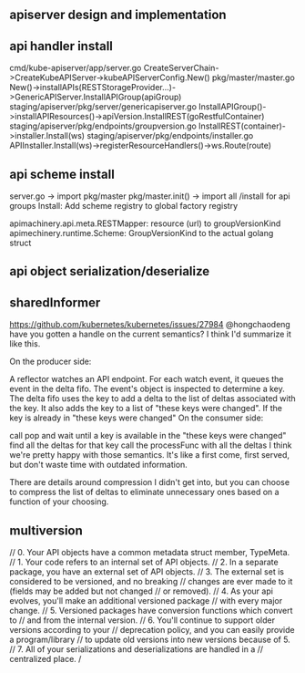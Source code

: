 ## apiserver design and implementation

## api handler install
cmd/kube-apiserver/app/server.go
    CreateServerChain->CreateKubeAPIServer->kubeAPIServerConfig.New()
pkg/master/master.go
    New()->installAPIs(RESTStorageProvider...)->GenericAPIServer.InstallAPIGroup(apiGroup)
staging/apiserver/pkg/server/genericapiserver.go
    InstallAPIGroup()->installAPIResources()->apiVersion.InstallREST(goRestfulContainer)
staging/apiserver/pkg/endpoints/groupversion.go
    InstallREST(container)->installer.Install(ws)
staging/apiserver/pkg/endpoints/installer.go
    APIInstaller.Install(ws)->registerResourceHandlers()->ws.Route(route)

## api scheme install
server.go -> import pkg/master
pkg/master.init() -> import all /install for api groups
Install: Add scheme registry to global factory registry

apimachinery.api.meta.RESTMapper: resource (url) to groupVersionKind
apimechinery.runtime.Scheme: GroupVersionKind to the actual golang struct

## api object serialization/deserialize

## sharedInformer
https://github.com/kubernetes/kubernetes/issues/27984
@hongchaodeng have you gotten a handle on the current semantics? I think I'd summarize it like this.

On the producer side:

A reflector watches an API endpoint.
For each watch event, it queues the event in the delta fifo.
The event's object is inspected to determine a key.
The delta fifo uses the key to add a delta to the list of deltas associated with the key.
It also adds the key to a list of "these keys were changed". If the key is already in "these keys were changed"
On the consumer side:

call pop and wait until a key is available in the "these keys were changed"
find all the deltas for that key
call the processFunc with all the deltas
I think we're pretty happy with those semantics. It's like a first come, first served, but don't waste time with outdated information.

There are details around compression I didn't get into, but you can choose to compress the list of deltas to eliminate unnecessary ones based on a function of your choosing.

## multiversion
// 0. Your API objects have a common metadata struct member, TypeMeta.
// 1. Your code refers to an internal set of API objects.
// 2. In a separate package, you have an external set of API objects.
// 3. The external set is considered to be versioned, and no breaking
//    changes are ever made to it (fields may be added but not changed
//    or removed).
// 4. As your api evolves, you'll make an additional versioned package
//    with every major change.
// 5. Versioned packages have conversion functions which convert to
//    and from the internal version.
// 6. You'll continue to support older versions according to your
//    deprecation policy, and you can easily provide a program/library
//    to update old versions into new versions because of 5.
// 7. All of your serializations and deserializations are handled in a
//    centralized place.
/
